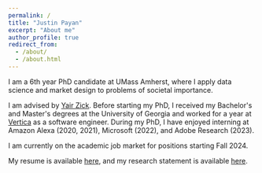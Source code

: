 ```yaml
---
permalink: /
title: "Justin Payan"
excerpt: "About me"
author_profile: true
redirect_from: 
  - /about/
  - /about.html
---
```


I am a 6th year PhD candidate at UMass Amherst, where I apply data science and market design to problems of societal importance. 

I am advised by [Yair Zick](https://people.umass.edu/yzick/). Before starting my PhD, I received my Bachelor's and Master's degrees at the University of Georgia and worked for a year at [Vertica](http://vertica.com) as a software engineer. During my PhD, I have enjoyed interning at Amazon Alexa (2020, 2021), Microsoft (2022), and Adobe Research (2023).

I am currently on the academic job market for positions starting Fall 2024. 

My resume is available [here](https://justinpayan.github.io/files/jp_resume.pdf), and my research statement is available [here](https://justinpayan.github.io/files/Research_Statement.pdf).
